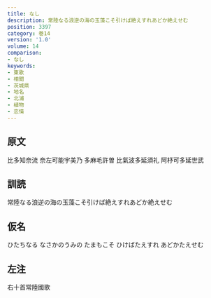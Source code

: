 ```yaml
---
title: なし
description: 常陸なる浪逆の海の玉藻こそ引けば絶えすれあどか絶えせむ
position: 3397
category: 巻14
version: '1.0'
volume: 14
comparison:
- なし
keywords:
- 東歌
- 相聞
- 茨城県
- 地名
- 北浦
- 植物
- 恋情
---
```


## 原文

比多知奈流 奈左可能宇美乃 多麻毛許曽 比氣波多延須礼 阿杼可多延世武

## 訓読

常陸なる浪逆の海の玉藻こそ引けば絶えすれあどか絶えせむ

## 仮名

ひたちなる なさかのうみの たまもこそ ひけばたえすれ あどかたえせむ

## 左注

右十首常陸國歌
